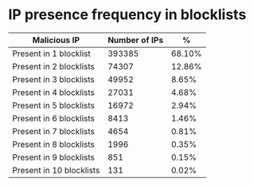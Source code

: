 # IP presence frequency in blocklists
| Malicious IP | Number of IPs | % |
|----|----|----|
| Present in 1 blocklist | 393385 | 68.10% |
| Present in 2 blocklists | 74307 | 12.86% |
| Present in 3 blocklists | 49952 | 8.65% |
| Present in 4 blocklists | 27031 | 4.68% |
| Present in 5 blocklists | 16972 | 2.94% |
| Present in 6 blocklists | 8413 | 1.46% |
| Present in 7 blocklists | 4654 | 0.81% |
| Present in 8 blocklists | 1996 | 0.35% |
| Present in 9 blocklists | 851 | 0.15% |
| Present in 10 blocklists | 131 | 0.02% |
